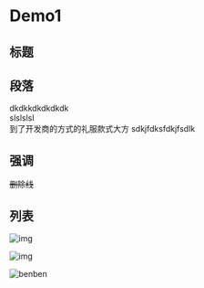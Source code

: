 # Demo1


## 标题


## 段落
dkdkkdkdkdkdk  
slslslsl  
    到了开发商的方式的礼服款式大方
    sdkjfdksfdkjfsdlk

## 强调
~~删除线~~

## 列表





![img](http://img0.imgtn.bdimg.com/it/u=3386247472,87720242&fm=26&gp=0.jpg)

![img](http://img3.imgtn.bdimg.com/it/u=1830914723,3154965800&fm=26&gp=0.jpg)

![benben](100_1530.JPG)

